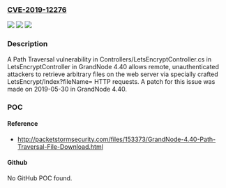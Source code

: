 ### [CVE-2019-12276](https://cve.mitre.org/cgi-bin/cvename.cgi?name=CVE-2019-12276)
![](https://img.shields.io/static/v1?label=Product&message=n%2Fa&color=blue)
![](https://img.shields.io/static/v1?label=Version&message=n%2Fa&color=blue)
![](https://img.shields.io/static/v1?label=Vulnerability&message=n%2Fa&color=brighgreen)

### Description

A Path Traversal vulnerability in Controllers/LetsEncryptController.cs in LetsEncryptController in GrandNode 4.40 allows remote, unauthenticated attackers to retrieve arbitrary files on the web server via specially crafted LetsEncrypt/Index?fileName= HTTP requests. A patch for this issue was made on 2019-05-30 in GrandNode 4.40.

### POC

#### Reference
- http://packetstormsecurity.com/files/153373/GrandNode-4.40-Path-Traversal-File-Download.html

#### Github
No GitHub POC found.

